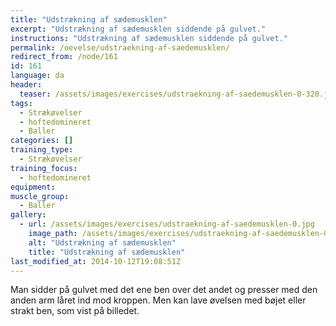 ```yaml
---
title: "Udstrækning af sædemusklen"
excerpt: "Udstrækning af sædemusklen siddende på gulvet."
instructions: "Udstrækning af sædemusklen siddende på gulvet."
permalink: /oevelse/udstraekning-af-saedemusklen/
redirect_from: /node/161
id: 161
language: da
header:
  teaser: /assets/images/exercises/udstraekning-af-saedemusklen-0-320.jpg
tags:
  - Strækøvelser
  - hoftedomineret
  - Baller
categories: []
training_type: 
  - Strækøvelser
training_focus: 
  - hoftedomineret
equipment:
muscle_group:
  - Baller
gallery:
  - url: /assets/images/exercises/udstraekning-af-saedemusklen-0.jpg
    image_path: /assets/images/exercises/udstraekning-af-saedemusklen-0-320.jpg
    alt: "Udstrækning af sædemusklen"
    title: "Udstrækning af sædemusklen"
last_modified_at: 2014-10-12T19:08:51Z
---
```


Man sidder på gulvet med det ene ben over det andet og presser med den anden arm låret ind mod kroppen. Men kan lave øvelsen med bøjet eller strakt ben, som vist på billedet.
